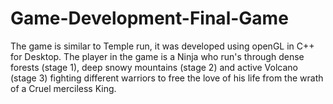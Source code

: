 # Game-Development-Final-Game

The game is similar to Temple run, it was developed using openGL in C++ for Desktop. The player in the game is a Ninja who run's through dense forests (stage 1), deep snowy mountains (stage 2) and active Volcano (stage 3) fighting different warriors to free the love of his life from the wrath of a Cruel merciless King.
